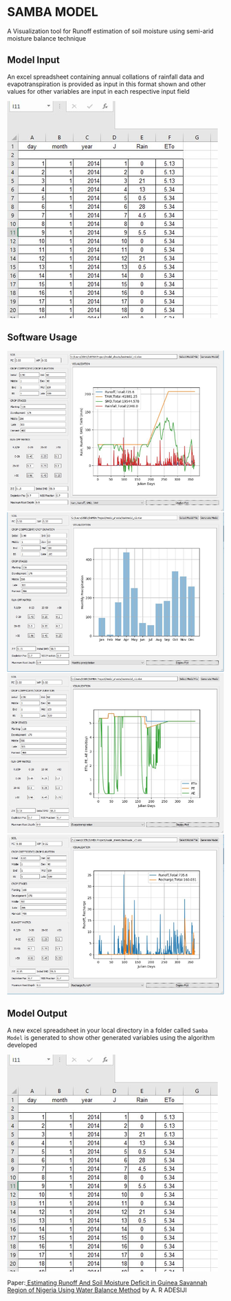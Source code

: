 # SAMBA MODEL
A Visualization tool for Runoff estimation of soil moisture using semi-arid moisture balance technique

## Model Input 
An excel spreadsheet containing annual collations of rainfall data and evapotranspiration is provided as input
in this format shown and other values for other variables are input in each respective input field

![alt text](https://github.com/oyeyemidamilola/samba-model/blob/master/images/excel_1.JPG)

## Software Usage
![alt text](https://github.com/oyeyemidamilola/samba-model/blob/master/images/image_1.JPG)
![alt text](https://github.com/oyeyemidamilola/samba-model/blob/master/images/image_2.JPG)
![alt text](https://github.com/oyeyemidamilola/samba-model/blob/master/images/image_3.JPG)
![alt text](https://github.com/oyeyemidamilola/samba-model/blob/master/images/image_4.JPG)



## Model Output
A new excel spreadsheet in your local directory in a folder called `Samba Model` is generated to show other generated variables using the algorithm developed


![alt text](https://github.com/oyeyemidamilola/samba-model/blob/master/images/excel_1.JPG)

Paper:[ Estimating Runoff And Soil Moisture Deficit in Guinea Savannah Region of Nigeria Using Water Balance Method](https://www.ajol.info/index.php/njtd/article/viewFile/117691/107319) by A. R ADESIJI
